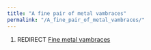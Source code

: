 ```yaml
---
title: "A fine pair of metal vambraces"
permalink: "/A_fine_pair_of_metal_vambraces/"
---
```


1.  REDIRECT [Fine metal vambraces](Fine_metal_vambraces "wikilink")